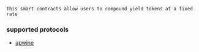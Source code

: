     This smart contracts allow users to compound yield tokens at a fixed rate 
### supported protocols
- [apwine](apwine.fi)
